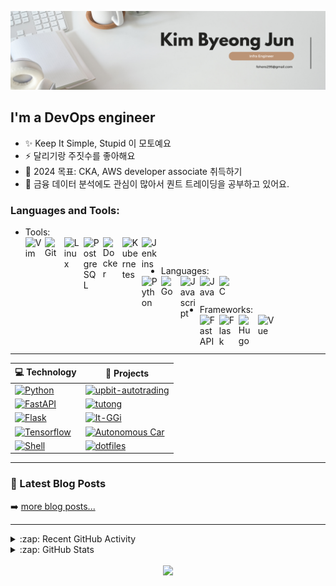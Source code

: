 ![jun_banner](./img/kbj_banner.png)

## I'm a DevOps engineer

- ✨ Keep It Simple, Stupid 이 모토예요
- ⚡ 달리기랑 주짓수를 좋아해요
- 🥅 2024 목표: CKA, AWS developer associate 취득하기
- 🌱 금융 데이터 분석에도 관심이 많아서 퀀트 트레이딩을 공부하고 있어요.

### Languages and Tools:

- Tools:
  <br />
  <img align="left" alt="Vim" width="26px" src="https://cdn.jsdelivr.net/gh/devicons/devicon/icons/vim/vim-original.svg" style="padding-right:5px;" />
  <img align="left" alt="Git" width="26px" src="https://cdn.jsdelivr.net/gh/devicons/devicon/icons/git/git-original.svg" style="padding-right:5px;" />
  <img align="left" alt="Linux" width="26px" src="https://cdn.jsdelivr.net/gh/devicons/devicon/icons/linux/linux-original.svg" style="padding-right:5px;" />
  <img align="left" alt="PostgreSQL" width="26px" src="https://cdn.jsdelivr.net/gh/devicons/devicon/icons/postgresql/postgresql-original.svg" style="padding-right:5px;" />
  <img align="left" alt="Docker" width="26px" src="https://cdn.jsdelivr.net/gh/devicons/devicon/icons/docker/docker-original.svg" style="padding-right:5px;" />
  <img align="left" alt="Kubernetes" width="26px" src="https://cdn.jsdelivr.net/gh/devicons/devicon/icons/kubernetes/kubernetes-plain.svg" style="padding-right:5px;" />
  <img align="left" alt="Jenkins" width="26px" src="https://cdn.jsdelivr.net/gh/devicons/devicon/icons/jenkins/jenkins-line.svg" style="padding-right:5px;" />

<br />

- Languages:
  <br />
  <img align="left" alt="Python" width="26px" src="https://cdn.jsdelivr.net/gh/devicons/devicon/icons/python/python-original.svg" style="padding-right:5px;" />
  <img align="left" alt="Go" width="26px" src="https://cdn.jsdelivr.net/gh/devicons/devicon/icons/go/go-original.svg" style="padding-right:5px;" />
  <img align="left" alt="Javascript" width="26px" src="https://cdn.jsdelivr.net/gh/devicons/devicon/icons/javascript/javascript-original.svg" style="padding-right:5px;" />
  <img align="left" alt="Java" width="26px" src="https://cdn.jsdelivr.net/gh/devicons/devicon/icons/java/java-original.svg" style="padding-right:5px;" />
  <img align="left" alt="C" width="26px" src="https://cdn.jsdelivr.net/gh/devicons/devicon/icons/c/c-original.svg" style="padding-right:5px;" />

<br />

- Frameworks:
  <br />
  <img align="left" alt="FastAPI" width="26px" src="https://cdn.jsdelivr.net/gh/devicons/devicon/icons/fastapi/fastapi-original.svg" style="padding-right:5px;" />
  <img align="left" alt="Flask" width="26px" src="https://cdn.jsdelivr.net/gh/devicons/devicon/icons/flask/flask-original.svg" style="padding-right:5px;" />
  <img align="left" alt="Hugo" width="26px" src="https://cdn.jsdelivr.net/gh/devicons/devicon/icons/hugo/hugo-original.svg" style="padding-right:5px;" />
  <img align="left" alt="Vue" width="26px" src="https://cdn.jsdelivr.net/gh/devicons/devicon/icons/vuejs/vuejs-original.svg" style="padding-right:5px;" />


<br />
<br />

---

<!-- START OF PROFILE STACK, DO NOT REMOVE -->

| 💻 **Technology**                                                                                                                               | 🚀 **Projects**                                                                                                                                                                                      |
| ----------------------------------------------------------------------------------------------------------------------------------------------- | ---------------------------------------------------------------------------------------------------------------------------------------------------------------------------------------------------- |
| [![Python](https://img.shields.io/static/v1?label=&message=Python&color=3776AB&logo=Python&logoColor=FFFFFF)](https://www.python.org/)          | [![upbit-autotrading](https://img.shields.io/static/v1?label=&message=upbit-autotrading&color=000605&logo=github&logoColor=FFFFFF&labelColor=000605)](https://github.com/junmanbo/upbit-autotrading) |
| [![FastAPI](https://img.shields.io/static/v1?label=&message=FastAPI&color=009688&logo=FastAPI&logoColor=FFFFFF)](https://fastapi.tiangolo.com/) | [![tutong](https://img.shields.io/static/v1?label=&message=tutong&color=000605&logo=github&logoColor=FFFFFF&labelColor=000605)](https://github.com/junmanbo/tutong)                                  |
| [![Flask](https://img.shields.io/static/v1?label=&message=Flask&color=515753&logo=Flask&logoColor=FFFFFF)](https://github.com/pallets/flask)    | [![It-GGi](https://img.shields.io/static/v1?label=&message=It-GGi&color=000605&logo=github&logoColor=FFFFFF&labelColor=000605)](https://github.com/BookChatbot/itggi-api)                            |
| [![Tensorflow](https://img.shields.io/static/v1?label=&message=Tensorflow&color=FF6F00&logo=Tensorflow&logoColor=white)](https://github.com/tensorflow/tensorflow)    | [![Autonomous Car](https://img.shields.io/static/v1?label=&message=AutonomousCar&color=000605&logo=github&logoColor=FFFFFF&labelColor=000605)](https://github.com/junmanbo/smart-car)                            |
| [![Shell](https://img.shields.io/static/v1?label=&message=Shell&color=4EAA25&logo=GNU%20Bash&logoColor=FFFFFF)](https://www.gnu.org/)           | [![dotfiles](https://img.shields.io/static/v1?label=&message=dotfiles&color=000605&logo=github&logoColor=FFFFFF&labelColor=000605)](https://github.com/junmanbo/dotfiles)                            |

<!-- END OF PROFILE STACK, DO NOT REMOVE -->

---

### 📕 Latest Blog Posts

<!-- BLOG-POST-LIST:START -->
<!-- BLOG-POST-LIST:START -->

<!-- BLOG-POST-LIST:END -->

➡️ [more blog posts...](https://junmanbo.github.io)

---

<details>
  <summary>:zap: Recent GitHub Activity</summary>

<!--START_SECTION:activity-->

1. 🔒 Closed issue
2. 🗣 Commented on
3. ❗ Opened issue
4. 🗣 Commented on
5. 🎉 Merged PR

<!--END_SECTION:activity-->

</details>

<details>
  <summary>:zap: GitHub Stats</summary>

<img align="left" alt="codeSTACKr's GitHub Stats" src="https://github-readme-stats.vercel.app/api?username=junmanbo&show_icons=true&hide_border=false&title_color=ff652f&icon_color=FFE400&bg_color=09131B&text_color=ffffff&border_color=0c1a25" />

</details>

<div align=center>
	<br>
<img src="https://github-readme-stats.vercel.app/api/top-langs/?username=junmanbo&layout=compact">

<br>
<!-- <p>🏆 Baekjoon solved rank 🏆</p> -->
<!---->
<!-- [![Solved.ac Profile](http://mazassumnida.wtf/api/v2/generate_badge?boj=fohens295)](https://solved.ac/fohens295) -->
<!---->
</div>
<br>

